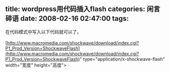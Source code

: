title: wordpress用代码插入flash
categories: 闲言碎语
date: 2008-02-16 02:47:00
tags:
---

在代码模式中写入以下代码就可以了。
</br>
</br>[http://www.macromedia.com/shockwave/download/index.cgi?P1_Prod_Version=ShockwaveFlash](http://www.macromedia.com/shockwave/download/index.cgi?P1_Prod_Version=ShockwaveFlash)&quot; type=&quot;application/x-shockwave-flash&quot; width=&quot;宽度&quot; height=&quot;高度&quot;&gt;